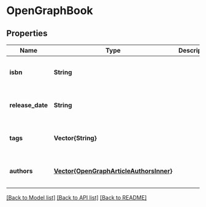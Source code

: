 # OpenGraphBook


## Properties
Name | Type | Description | Notes
------------ | ------------- | ------------- | -------------
**isbn** | **String** |  | [optional] [default to nothing]
**release_date** | **String** |  | [optional] [default to nothing]
**tags** | **Vector{String}** |  | [optional] [default to nothing]
**authors** | [**Vector{OpenGraphArticleAuthorsInner}**](OpenGraphArticleAuthorsInner.md) |  | [optional] [default to nothing]


[[Back to Model list]](../README.md#models) [[Back to API list]](../README.md#api-endpoints) [[Back to README]](../README.md)


